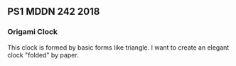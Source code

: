 ## PS1 MDDN 242 2018

### Origami Clock

This clock is formed by basic forms like triangle. I want to create an elegant clock "folded" by paper.




